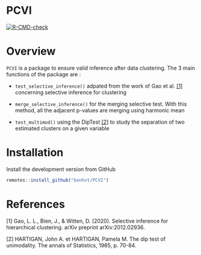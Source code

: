 # PCVI
  <!-- badges: start -->
  [![R-CMD-check](https://github.com/benhvt/PCVI/workflows/R-CMD-check/badge.svg)](https://github.com/benhvt/PCVI/actions)
  <!-- badges: end -->

# Overview 

`PCVI` is a package to ensure valid inference after data clustering. The 3 main functions of the package are :

* `test_selective_inference()`  adpated from the work of Gao et al. [[1]](#1) concerning selective inference for clustering 

* `merge_selective_inference()` for the merging selective test. With this method, all the adjacent p-values are merging using harmonic mean 

* `test_multimod()` using the DipTest [[2]](#2) to study the separation of two estimated clusters on a given variable 

# Installation

Install the development version from GitHub

```r 
remotes::install_github("benhvt/PCVI")
```

# References
<a id="1">[1]</a> 
Gao, L. L., Bien, J., & Witten, D. (2020). Selective inference for hierarchical clustering. arXiv preprint arXiv:2012.02936.

<a id="2">[2]</a>
HARTIGAN, John A. et HARTIGAN, Pamela M. The dip test of unimodality. The annals of Statistics, 1985, p. 70-84.
